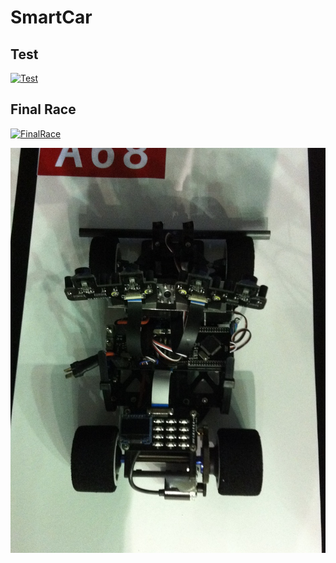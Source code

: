 # SmartCar

## Test
[![Test](https://i.ytimg.com/vi/LaMHLczDM60/hqdefault.jpg)](https://youtu.be/LaMHLczDM60)

## Final Race
[![FinalRace](https://i.ytimg.com/vi/DqTMC_aCc0Y/hqdefault.jpg)](https://youtu.be/DqTMC_aCc0Y)

![image](https://github.com/Ryan-1990/SmartCar/blob/master/SmartCar.jpg)
